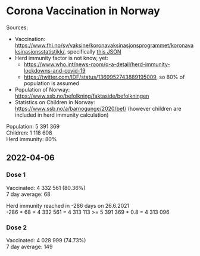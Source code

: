 # Corona Vaccination in Norway

Sources:

- Vaccination: <https://www.fhi.no/sv/vaksine/koronavaksinasjonsprogrammet/koronavaksinasjonsstatistikk/>, specifically [this JSON](https://www.fhi.no/api/chartdata/api/99119)
- Herd immunity factor is not know, yet:
  - <https://www.who.int/news-room/q-a-detail/herd-immunity-lockdowns-and-covid-19>
  - <https://twitter.com/IDF/status/1369952743889195009>, so 80% of population is assumed
- Population of Norway: <https://www.ssb.no/befolkning/faktaside/befolkningen>
- Statistics on Children in Norway: https://www.ssb.no/a/barnogunge/2020/bef/ (however children are included in herd immunity calculation)

Population: 5 391 369  
Children: 1 118 608  
Herd immunity: 80%  

## 2022-04-06

### Dose 1

Vaccinated: 4 332 561 (80.36%)  
7 day average: 68

Herd immunity reached in -286 days on 26.6.2021  
-286 * 68 + 4 332 561 = 4 313 113 >= 5 391 369 * 0.8 = 4 313 096

### Dose 2

Vaccinated: 4 028 999 (74.73%)  
7 day average: 149

